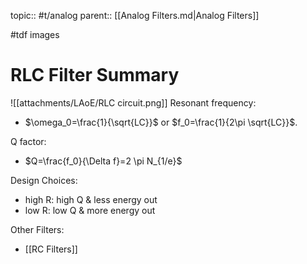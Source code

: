 topic:: #t/analog 
parent:: [[Analog Filters.md|Analog Filters]]

#tdf images

# RLC Filter Summary
![[attachments/LAoE/RLC circuit.png]]
Resonant frequency: 
- $\omega_0=\frac{1}{\sqrt{LC}}$ or $f_0=\frac{1}{2\pi \sqrt{LC}}$.

Q factor:
- $Q=\frac{f_0}{\Delta f}=2 \pi N_{1/e}$

Design Choices:
- high R: high Q & less energy out
- low R: low Q & more energy out

Other Filters: 
- [[RC Filters]]